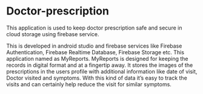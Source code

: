 # Doctor-prescription
This application is used to keep doctor prescription safe and secure in cloud storage using firebase service.

This is developed in android studio and firebase services like Firebase Authentication, Firebase Realtime Database, Firebase Storage etc. This application named as MyReports. MyReports is designed for keeping the records in digital format and at a fingertip away. It stores the images of the prescriptions in the users profile with additional information like date of visit, Doctor visited and symptoms. With this kind of data it’s easy to track the visits and can certainly help reduce the visit for similar symptoms.
